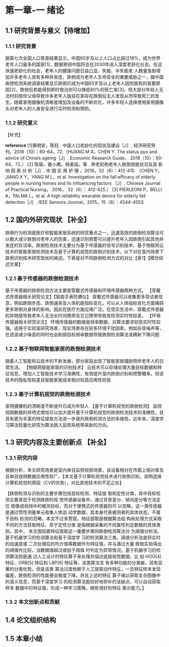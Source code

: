 # 第一章-一 绪论
## 1.1 研究背景与意义【待增加】
### 1.1.1 研究背景
据第七次全国人口普查结果显示，中国60岁及以上人口占比超过18%，成为世界老年人口最多的国家[1]，数据预测中国将会在2030年进入深度老龄化社会。在这快速老龄化的社会，老年人的健康问题日益凸显，失能、半失能老
人数量急剧增加许多老年人具有多种并发症，跌倒成为老年人生命安全的重要威胁之一，据中国疾控检测系统调查结果显示跌倒已成为中国65岁及以上老年人因伤致死的首要原因[2]，跌倒后若能得到即时救治则可以降低80%的死亡率[3]，但大部分年轻人无法时刻陪伴父母导致许多老年人独自在家存在跌倒后无人发现从而导致死亡的发生。随着家用摄像机清晰度增加及设备的不断优化，许多年轻人选择使用家用摄像头对老年人的人身安全进行实时检测和预防。
### 1.1.2 研究意义
【补充】


**reference**
[1]黄明安，陈钰 . 中国人口老龄化的现状及建设［J］. 经济研究导
刊，2018（10）：60-64，72.（HUANG M A，CHEN Y. The status
quo and advice of China’s ageing［J］. Economic Research Guide，
2018（10）：60-64，72.）
[2] 陈瑜，姜小鹰，杨美丽，等 . 养老机构老年人跌倒效能状况及其
影 响 因 素 分 析［J］. 中 国 实 用 护 理 ，2016，32（6）：412-415.
（CHEN Y，JIANG X Y，YANG M L，et al. lnvestigation on the fall
efficacy of elderly people in nursing homes and its influencing factors
［J］. Chinese Journal of Practical Nursing， 2016， 32（6）：
412-425.）
[3] PIERLEONI P，BELLI A，PALMA L，et al. A high reliability
wearable device for elderly fall detection［J］. IEEE Sensors
Journal，2015，15（8）：4544-4553.
## 1.2 国内外研究现状 【补全】
跌倒行为检测是医疗和智能家居系统的研究重点之一，迅速高效的跌倒检测算法可以极大减少跌倒对老年人的伤害，迅速识别预警可以提升老年人因跌倒引起其他并发症的存活率。跌倒检测技术主要分为基于传感器的信号识别技术、基于物联网云技术的智能家居检测技术及基于计算机视觉的跌倒识别技术，以下对在室内场景下跌倒识别技术研究现状的阐述。下表是对不同跌倒检测方式的对比【表1】【模仿综述文章】
### 1.2.1 基于传感器的跌倒检测技术
基于传感器的跌倒检测方法主要是穿戴式传感器和环境传感器两种方式。
【穿戴式传感器相关研究论文】【智能手表陀螺仪】
穿戴式传感器可以收集更多受试者信息，例如跌倒步态、跌倒速率及人体机能指标变化，可以从人体指标变化方面捕获更多跌倒对身体的影响，因此在医疗方面应用广泛。在现实生活中，穿戴式传感器的异物感导致老年人无法长时间携带及忘记携带导致其检测实时性较差。
【环境传感器相关研究论文】
环境传感器的数据是频率数据，对算法要求较低实时性较强。适用于实验室研究场景，现实场景存在较多环境干扰因素，例如杂音噪声等，在滤波减少噪音的同时也会削弱目标频率数据导致跌倒检测算法准确新下降问题
### 1.2.2 基于物联网智能家居的跌倒检测技术
随着人工智能和云技术的不断发展，部分家庭出现了智能家居辅助陪伴老年人的日常生活。
【物联网智能家居的识别技术】
云技术可以存储处理大量目标数据和特征信息，增加人工智能技术学习准确性，有效提升室内跌倒识别和预警概率。但该技术的隐私性较差且智能家居成本相对较高应用性较低
### 1.2.3 基于计算机视觉的跌倒检测技术
家用摄像机的清晰度不断提升已成为年轻人
【基于计算机视觉的跌倒检测】
监控视频数据的井喷式增加可以加大提升基于计算机视觉的跌倒检测技术的准确性，且具有更为丰富的特征提取方法进一步提升跌倒检测方法的多维性。近年来，深度学习算法轻量化研究为算法嵌入监控系统带来新的方向。
## 1.3 研究内容及主要创新点 【补全】
### 1.3.1 研究内容
根据分析，本文研究场景是室内单目监控视频场景，该设备相对在市面上相对普及且单目视频数据应用性较广。【本文基于计算机视觉技术进行跌倒识别，说明选择计算机视觉的原因（CV的优势），对比其他技术的不足之处】

【跌倒检测与识别的主要步骤包括目标检测、特征提
取和定性分类，其中目标检测主要表现于检测跌倒的视
觉传感器设备中，通过背景差分、帧间差分等方法定位
图像或视频中的被测目标，而对于便携式的传感器则可
以忽略，这一类传感器是通过惯性测量单元收集人体运
动学数据，其本身代表被测者的具体状态，不属于目标
检测的范畴，本文不过多赘叙。特征提取是根据算法结
构和处理方式采取不同的方法获取特征，至于定性分类
是指根据采集的不同属性判定数据的具体类别。其中，
本文围绕着特征提取这一重要步骤将跌倒检测算法分
为阈值分析法、基于机器学习的检测算法和基于深度学
习的检测算法三类。阈值分析法是将实时的加速度或
二次处理后的均方值等数据作为特征值，并与通过大量
跌倒实验得出的阈值作比较，当数据值超过或低于阈值
时判定为异常情况。基于机器学习的检测算法则是通
过人工设计的特征算子来处理并描述底层视觉数据，比
如 HOG[4]
特征、ORB[5]
特征和 LBP[6]
特征等，该类算法含
有多种功能的分类器，具有显著的分类优势。但是该类
算法过度依赖于人工提取动作特征，一旦特征样本发现
偏差，跌倒检测的性能便会极度下降，并且上述的特征
算子难以获取复杂图像中的语义信息，而基于深度学习
的检测算法能较好地弥补的该缺点，可以自动获取样本
数据中的特征值，形成一种学习策略，拥有很好的特征
表示能力。】
### 1.3.2 本文创新点和贡献

## 1.4 论文组织结构

## 1.5 本章小结